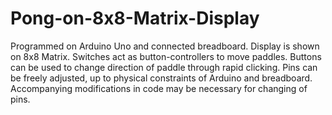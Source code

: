 # Pong-on-8x8-Matrix-Display

Programmed on Arduino Uno and connected breadboard. 
Display is shown on 8x8 Matrix. 
Switches act as button-controllers to move paddles. 
Buttons can be used to change direction of paddle through rapid clicking. 
Pins can be freely adjusted, up to physical constraints of Arduino and breadboard. 
Accompanying modifications in code may be necessary for changing of pins.
